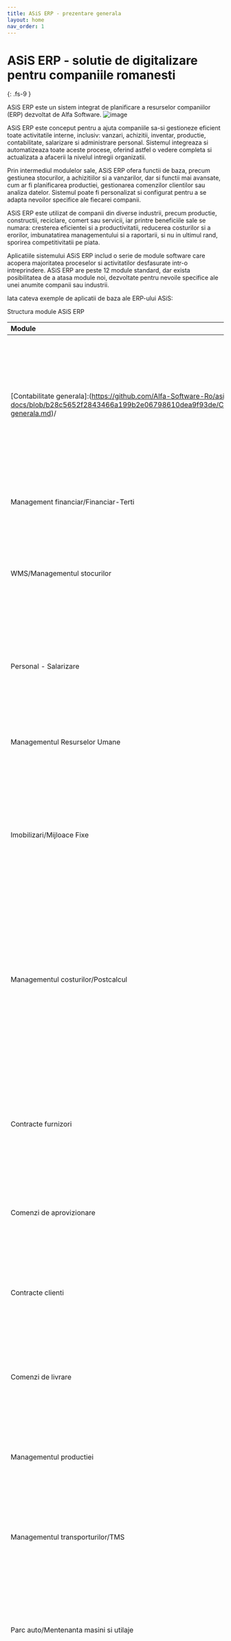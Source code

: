 ```yaml
---
title: ASiS ERP - prezentare generala
layout: home
nav_order: 1
---
```


# ASiS ERP - solutie de digitalizare pentru companiile romanesti
{: .fs-9 }

ASiS ERP este un sistem integrat de planificare a resurselor companiilor (ERP) dezvoltat de Alfa Software.
![image](https://user-images.githubusercontent.com/123550007/220093928-9e4e898d-42a0-47aa-9f7c-fe4f0c9a7f91.png)


ASiS ERP este conceput pentru a ajuta companiile sa-si gestioneze eficient toate activitatile interne, inclusiv: vanzari, achizitii, inventar, productie, contabilitate, salarizare si administrare personal. Sistemul integreaza si automatizeaza toate aceste procese, oferind astfel o vedere completa si actualizata a afacerii la nivelul intregii organizatii.

Prin intermediul modulelor sale, ASiS ERP ofera functii de baza, precum gestiunea stocurilor, a achizitiilor si a vanzarilor, dar si functii mai avansate, cum ar fi planificarea productiei, gestionarea comenzilor clientilor sau analiza datelor. Sistemul poate fi personalizat si configurat pentru a se adapta nevoilor specifice ale fiecarei companii.

ASiS ERP este utilizat de companii din diverse industrii, precum productie, constructii, reciclare, comert sau servicii, iar printre beneficiile sale se numara: cresterea eficientei si a productivitatii, reducerea costurilor si a erorilor, imbunatatirea managementului si a raportarii, si nu in ultimul rand, sporirea competitivitatii pe piata.

Aplicatiile sistemului ASiS ERP includ o serie de module software care acopera majoritatea proceselor si activitatilor desfasurate intr-o intreprindere. ASiS ERP are peste 12 module standard, dar exista posibilitatea de a atasa module noi, dezvoltate pentru nevoile specifice ale unei anumite companii sau industrii.

Iata cateva exemple de aplicatii de baza ale ERP-ului ASiS:


Structura module ASiS ERP

| Module       | Descriere         | 
|:-------------|:------------------|
|[Contabilitate generala]:(https://github.com/Alfa-Software-Ro/asis-docs/blob/b28c5652f2843466a199b2e06798610dea9f93de/Contabilitate-generala.md)/|Modul care colecteaza, stocheaza si proceseaza toate informatiile contabile ale intreprinderii intr-un singur sistem, oferind o vedere completa si actualizata a situatiei financiare a intreprinderii.|
|Management financiar/Financiar-Terti|Modul care permite gestionarea fluxurilor de numerar si a bugetelor.|
|WMS/Managementul stocurilor|Modul care permite urmarirea stocurilor si inventarului, precum si administrarea aprovizionarii si a depozitarii bunurilor.|
|Personal - Salarizare|Modul care permite administrarea angajatilor, inclusiv gestiunea salarizarii, administrarea concediilor si a altor beneficii. | 
|Managementul Resurselor Umane|Modul care permite gestionarea cursurilor si a performantelor angajatilor. | 
|Imobilizari/Mijloace Fixe|Modul care gestionează datele privind imobilizările corporale şi necorporale şi automatizează calculul de amortizare permițând urmărirea constantă a evoluției mijloacelor fixe. | 
|Managementul costurilor/Postcalcul|Modulul care calculeaza costurile implicate in procesul de fabricatie, inclusiv costurile materiilor prime, costurile fortei de munca, costurile utilitatilor si alte costuri aferente procesului de productie. | 
|Contracte furnizori|Modul care permite gestionarea si monitorizarea achizitiilor, inclusiv identificarea furnizorilor, realizarea de comenzi, primirea si inspectarea bunurilor si platirea furnizorilor. | 
|Comenzi de aprovizionare|Modul care permite procesarea si urmarirea achizitiilor.|
|Contracte clienti|Modul care permite procesarea si urmarirea comenzilor de la clienti, gestionarea contractelor si a ofertelor de pret, precum si administrarea relatilor cu clientii.| 
|Comenzi de livrare|Modul care permite procesarea si urmarirea comenzilor de la clienti.|
|Managementul productiei|Modul care permite planificarea si urmarirea proceselor de productie, precum si gestionarea aprovizionarii si a inventarului de materii prime.|
|Managementul transporturilor/TMS|Modul care permite planificarea si urmarirea transporturilor de marfuri.|
|Parc auto/Mentenanta masini si utilaje|Modul care poate ajuta intreprinderile sa mentina masinile in stare optima de functionare si sa evite timpii morti si costurile asociate cu defectiunile si intreruperile neasteptate ale productiei.|
|Punct de Vanzare|Modul care permite gestionarea activitatii de retail intr-un magazin sau lant de magazine.|
|Business Intelligence|Modul care permite analiza economico-financiară sau operațională a datelor fie prin dasboard-uri interactive.|

